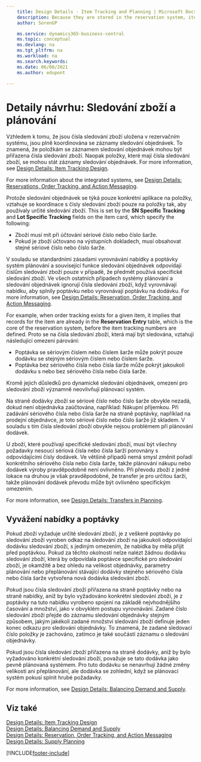 ```yaml
---
    title: Design Details - Item Tracking and Planning | Microsoft Docs
    description: Because they are stored in the reservation system, item tracking numbers are fully coordinated with order tracking records.
    author: SorenGP

    ms.service: dynamics365-business-central
    ms.topic: conceptual
    ms.devlang: na
    ms.tgt_pltfrm: na
    ms.workload: na
    ms.search.keywords:
    ms.date: 06/08/2021
    ms.author: edupont

---
```

# Detaily návrhu: Sledování zboží a plánování
Vzhledem k tomu, že jsou čísla sledování zboží uložena v rezervačním systému, jsou plně koordinována se záznamy sledování objednávek. To znamená, že položkám se záznamem sledování objednávek mohou být přiřazena čísla sledování zboží. Naopak položky, které mají čísla sledování zboží, se mohou stát záznamy sledování objednávek. For more information, see [Design Details: Item Tracking Design](design-details-item-tracking-design.md).

For more information about the integrated systems, see [Design Details: Reservations, Order Tracking, and Action Messaging](design-details-reservation-order-tracking-and-action-messaging.md).

Protože sledování objednávek se týká pouze konkrétní aplikace na položky, vztahuje se koordinace s čísly sledování zboží pouze na položky tak, aby používaly určité sledování zboží. This is set by the **SN Specific Tracking** and **Lot Specific Tracking** fields on the item card, which specify the following:

- Zboží musí mít při účtování sériové číslo nebo číslo šarže.
- Pokud je zboží účtovano na výstupních dokladech, musí obsahovat stejné sériové číslo nebo číslo šarže.

V souladu se standardními zásadami vyrovnávání nabídky a poptávky systém plánování a související funkce sledování objednávek odpovídají číslům sledování zboží pouze v případě, že předmět používá specifické sledování zboží. Ve všech ostatních případech systémy plánování a sledování objednávek ignorují čísla sledování zboží, když vyrovnávají nabídku, aby splnily poptávku nebo vyrovnávají poptávku na dodávku. For more information, see [Design Details: Reservation, Order Tracking, and Action Messaging](design-details-reservation-order-tracking-and-action-messaging.md).

For example, when order tracking exists for a given item, it implies that records for the item are already in the **Reservation Entry** table, which is the core of the reservation system, before the item tracking numbers are defined. Proto se na čísla sledování zboží, která mají být sledována, vztahují následující omezení párování:

- Poptávka se sériovým číslem nebo číslem šarže může pokrýt pouze dodávku se stejným sériovým číslem nebo číslem šarže.
- Poptávka bez sériového čísla nebo čísla šarže může pokrýt jakoukoli dodávku s nebo bez sériového čísla nebo čísla šarže.

Kromě jejich důsledků pro dynamické sledování objednávek, omezení pro sledování zboží významně neovlivňují plánovací systém.

Na straně dodávky zboží se sériové číslo nebo číslo šarže obvykle nezadá, dokud není objednávka zaúčtována, například: Nákupní příjemkou. Při zadávání sériového čísla nebo čísla šarže na straně poptávky, například na prodejní objednávce, je toto sériové číslo nebo číslo šarže již skladem. V souladu s tím čísla sledování zboží obvykle nejsou problémem při plánování dodávek.

U zboží, které používají specifické sledování zboží, musí být všechny požadavky nesoucí sériová čísla nebo čísla šarží porovnány s odpovídajícími čísly dodávek. Ve většině případů nemá smysl změnit pořadí konkrétního sériového čísla nebo čísla šarže, takže plánování nákupu nebo dodávek výroby pravděpodobně není ovlivněno. Při převodu zboží z jedné lokace na druhou je však pravděpodobné, že transfer je pro určitou šarži, takže plánování dodávek převodu může být ovlivněno specifickým omezením.

For more information, see [Design Details: Transfers in Planning](design-details-transfers-in-planning.md).

## Vyvážení nabídky a poptávky
Pokud zboží vyžaduje určité sledování zboží, je z veškeré poptávky po sledování zboží vyroben odkaz na sledování zboží na jakoukoli odpovídající dodávku sledování zboží, s jediným omezením, že nabídka by měla přijít před poptávkou. Pokud za těchto okolností nelze nalézt žádnou dodávku sledování zboží, která by odpovídala poptávce specifické pro sledování zboží, je okamžitě a bez ohledu na velikost objednávky, parametry plánování nebo přeplánování stávající dodávky stejného sériového čísla nebo čísla šarže vytvořena nová dodávka sledování zboží.

Pokud jsou čísla sledování zboží přiřazena na straně poptávky nebo na straně nabídky, aniž by bylo vyžadováno konkrétní sledování zboží, je z poptávky na tuto nabídku vyrobeno spojení na základě nejvhodnějšího časování a množství, jako v obvyklém postupu vyrovnávání. Zadané číslo sledování zboží přejde do záznamu sledování objednávky stejným způsobem, jakým jakékoli zadané množství sledování zboží definuje jeden konec odkazu pro sledování objednávky. To znamená, že zadané sledovací číslo položky je zachováno, zatímco je také součástí záznamu o sledování objednávky.

Pokud jsou čísla sledování zboží přiřazena na straně dodávky, aniž by bylo vyžadováno konkrétní sledování zboží, považuje se tato dodávka jako pevně plánovaná systémem. Pro tuto dodávku se nenavrhují žádné změny velikosti ani přeplánování, ale dodávka se zohlední, když se plánovací systém pokusí splnit hrubé požadavky.

For more information, see [Design Details: Balancing Demand and Supply](design-details-balancing-demand-and-supply.md).

## Viz také
[Design Details: Item Tracking Design](design-details-item-tracking-design.md)  
[Design Details: Balancing Demand and Supply](design-details-balancing-demand-and-supply.md)  
[Design Details: Reservation, Order Tracking, and Action Messaging](design-details-reservation-order-tracking-and-action-messaging.md)   
[Design Details: Supply Planning](design-details-supply-planning.md)


[!INCLUDE[footer-include](includes/footer-banner.md)]